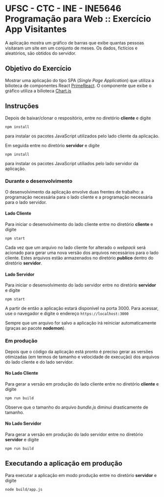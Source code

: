 # UFSC - CTC - INE - INE5646 Programação para Web :: Exercício App Visitantes

A aplicação mostra um gráfico de barras que exibe quantas pessoas visitaram um site em um conjunto de meses. Os dados, fictícios e aleatórios, são obtidos do servidor.

## Objetivo do Exercício

Mostrar uma aplicação do tipo SPA (*Single Page Application*) que utiliza a bilioteca de componentes React [PrimeReact](https://www.primefaces.org/primereact/#/). O componente que exibe o gráfico utiliza a bilioteca [Chart.js](https://www.chartjs.org/)

## Instruções

Depois de baixar/clonar o respositório, entre no diretório **cliente** e digite

`npm install`

para instalar os pacotes JavaScript utilizados pelo lado cliente da aplicação.

Em seguida entre no diretório **servidor** e digite

`npm install`

para instalar os pacotes JavaScript utiliados pelo lado servidor da aplicação.

### Durante o desenvolvimento

O desenvolvimento da aplicação envolve duas frentes de trabalho: a programação necessária para o lado cliente e a programação necessária para o lado servidor.

#### Lado Cliente

Para iniciar o desenvolvimento do lado cliente entre no diretório **cliente** e digite

`npm start`

Cada vez que um arquivo no lado cliente for alterado o *webpack* será acionado para gerar uma nova versão dos arquivos necessários para o lado cliente. Estes arquivos estão armazenados
no diretório **publico** dentro do diretório **servidor**.

#### Lado Servidor

Para iniciar o desenvolvimento do lado servidor entre no diretório **servidor** e digite

`npm start`

A partir de então a aplicação estará disponível na porta 3000. Para acessar, use o navegador e digite o endereço `https://localhost:3000`

Sempre que um arquivo for salvo a aplicação irá reiniciar automaticamente (graças ao pacote **nodemon**).

### Em produção

Depois que o código da aplicação está pronto é preciso gerar as versões otimizadas (em termos de tamanho e velocidade de execução) dos arquivos do lado cliente e do lado servidor.

#### No Lado Cliente

Para gerar a versão em produção do lado cliente entre no diretório **cliente** e digite

`npm run build`

Observe que o tamanho do arquivo *bundle.js* diminui drasticamente de tamanho.

#### No Lado Servidor

Para gerar a versão em produção do lado servidor entre no diretório **servidor** e digite

`npm run build`

## Executando a aplicação em produção

Para executar a aplicação em modo produção entre no diretório **servidor** e digite

`node build/app.js`
